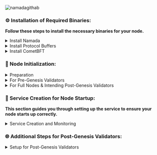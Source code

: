 ![namadagithab](https://github.com/Crouton-Digital/guide/assets/113435724/cd4429ca-b48d-4d34-9642-af251bfc9f89)

### ⚙️ Installation of Required Binaries:
**Follow these steps to install the necessary binaries for your node.**

<details>
  <summary>Install Namada</summary>
      
  - **Set the desired version**:
    ```bash
    NAMADA_TAG="v0.23.1"
    ```

  - **Download and extract**:
    ```bash
    curl -L -o namada.tar.gz "https://github.com/anoma/namada/releases/download/$NAMADA_TAG/namada-${NAMADA_TAG}-Linux-x86_64.tar.gz"
    tar -xvf namada.tar.gz
    ```

  - **Move to `/usr/local/bin`**:
    ```bash
    sudo mv namada-${NAMADA_TAG}-Linux-x86_64/* /usr/local/bin/
    ```

  - **Cleanup**:
    ```bash
    rm -rf namada-${NAMADA_TAG}-Linux-x86_64 namada.tar.gz
    ```

  - **Verify the installation**:
    ```bash
    namada --version
    ```

</details>

<details>
  <summary>Install Protocol Buffers</summary>
      
  - **Set the desired version**:
    ```bash
    PROTOBUF_TAG="v24.4"
    ```

  - **Download and extract to a specific folder**:
    ```bash
    curl -L -o protobuf.zip "https://github.com/protocolbuffers/protobuf/releases/download/$PROTOBUF_TAG/protoc-${PROTOBUF_TAG#v}-linux-x86_64.zip"
    mkdir protobuf_temp && unzip protobuf.zip -d protobuf_temp/
    ```

  - **Move to `/usr/local/bin` and `/usr/local/include`**:
    ```bash
    sudo cp protobuf_temp/bin/protoc /usr/local/bin/
    sudo cp -r protobuf_temp/include/* /usr/local/include/
    ```

  - **Cleanup**:
    ```bash
    rm -rf protobuf_temp protobuf.zip
    ```

  - **Verify the installation**:
    ```bash
    protoc --version
    ```

</details>

<details>
  <summary>Install CometBFT</summary>
      
  - **Set the desired version**:
    ```bash
    COMETBFT_TAG="v0.37.2"
    ```

  - **Download and extract to a specific folder**:
    ```bash
    curl -L -o cometbft.tar.gz "https://github.com/cometbft/cometbft/releases/download/$COMETBFT_TAG/cometbft_${COMETBFT_TAG#v}_linux_amd64.tar.gz"
    mkdir cometbft_temp && tar -xvf cometbft.tar.gz -C cometbft_temp/
    ```

  - **Move to `/usr/local/bin`**:
    ```bash
    sudo mv cometbft_temp/cometbft /usr/local/bin/
    ```

  - **Cleanup**:
    ```bash
    rm -rf cometbft_temp cometbft.tar.gz
    ```

  - **Verify the installation**:
    ```bash
    cometbft version
    ```

</details>

### 🌟 Node Initialization:

<details>
  <summary>Preparation</summary>

  - **Create the required directories**:
    ```bash
    mkdir -p $HOME/.local/share/namada/pre-genesis/
    ```

    If you have a pre-genesis file, place it inside the directory. For instance, if your alias is `CroutonDigital`, the file should be located at `$HOME/.local/share/namada/pre-genesis/CroutonDigital/`.

  - **Set the chain ID**:
    ```bash
    CHAIN_ID=public-testnet-14.5d79b6958580
    echo "export CHAIN_ID=$CHAIN_ID" >> ~/.bashrc
    ```

    **Guidance:** 
    - If you possess a pre-genesis file, proceed to the "Initialization for Pre-Genesis Validators" section. 
    - If you don't have a pre-genesis file but aim to be a validator post-genesis or run a full node, proceed to "Initialization for Full Nodes & Post-Genesis Validators".

</details>

<details>
  <summary>For Pre-Genesis Validators</summary>

  - **Set your validator alias**:
    ```bash
    ALIAS=$(basename $(ls -d $HOME/.local/share/namada/pre-genesis/*/) | head -n 1)
    echo "export ALIAS=$ALIAS" >> ~/.bashrc
    ```

  - **Join the network as a validator**:
    ```bash
    namada client utils join-network --chain-id $CHAIN_ID --genesis-validator $ALIAS
    ```

</details>

<details>
  <summary>For Full Nodes & Intending Post-Genesis Validators</summary>

  - **Join the network**:
    ```bash
    namada client utils join-network --chain-id $CHAIN_ID
    ```

</details>

### 🔄 Service Creation for Node Startup:
**This section guides you through setting up the service to ensure your node starts up correctly.**

<details>
  <summary>Service Creation and Monitoring</summary>

  - **Create the Systemd Service File**:
    ```bash
    sudo tee /etc/systemd/system/namadad.service > /dev/null <<EOF
    [Unit]
    Description=namada
    After=network-online.target
    [Service]
    User=$USER
    WorkingDirectory=$HOME/.local/share/namada
    Environment=TM_LOG_LEVEL=p2p:none,pex:error
    Environment=NAMADA_CMT_STDOUT=true
    ExecStart=/usr/local/bin/namada node ledger run 
    StandardOutput=syslog
    StandardError=syslog
    Restart=always
    RestartSec=10
    LimitNOFILE=65535
    [Install]
    WantedBy=multi-user.target
    EOF
    ```

  - **Reload the Systemd Configuration:**
    ```bash
    sudo systemctl daemon-reload
    ```

  - **Enable and Start the Service:**
    ```bash
    sudo systemctl enable namadad
    sudo systemctl restart namadad
    ```

  - **Monitor the Service Logs:**
    ```bash
    sudo journalctl -u namadad -f -o cat
    ```

</details>

### 🌐 Additional Steps for Post-Genesis Validators:

<details>
  <summary>Setup for Post-Genesis Validators</summary>

  - **Check for full synchronization**:
    Before proceeding, ensure that your node is fully synchronized. You can check the synchronization status with:
    ```bash
    curl -s localhost:26657/status | grep "catching_up"
    ```
    Wait until you see `"catching_up": false` before proceeding to the next steps.

  - **Set Validator Alias**:
    ```bash
    ALIAS=<your-validator-alias-here>
    echo "export ALIAS=$ALIAS" >> ~/.bashrc
    ```

  - **Generate a Validator Account**:
    ```bash
    namada wallet address gen --alias $ALIAS
    ```

  - **Initialize the Validator Account**:
    ```bash
    namada client init-validator \
      --alias $ALIAS \
      --account-keys $ALIAS \
      --signing-keys $ALIAS \
      --commission-rate <enter-your-commission-rate> \
      --max-commission-rate-change <enter-decimal-rate>
    ```

</details>
